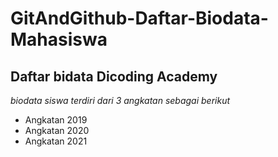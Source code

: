 GitAndGithub-Daftar-Biodata-Mahasiswa
==
Daftar bidata Dicoding Academy
--
*biodata siswa terdiri dari 3 angkatan sebagai berikut*
- Angkatan 2019
- Angkatan 2020
- Angkatan 2021
